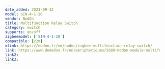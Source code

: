```yaml
---
date_added: 2021-09-12
model: SIN-4-1-20
vendor: NodOn
title: Multifunction Relay Switch
category: switch
supports: on/off
zigbeemodel: ['SIN-4-1-20']
compatible: [z2m]
mlink: https://nodon.fr/en/nodon/zigbee-multifunction-relay-switch/
link: https://www.domadoo.fr/en/peripheriques/5688-nodon-module-multifonction-zigbee-3700313925188.html
link2: 
link3: 
---
```

